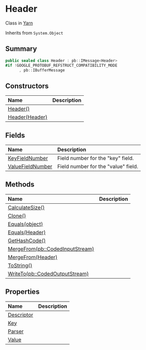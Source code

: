 # Header

Class in [Yarn](/api/csharp/yarn.md)

Inherits from `System.Object`

## Summary



```csharp
public sealed class Header : pb::IMessage<Header>
#if !GOOGLE_PROTOBUF_REFSTRUCT_COMPATIBILITY_MODE
      , pb::IBufferMessage
```

## Constructors

|Name|Description|
|:---|:---|
|[Header()](/api/csharp/yarn.header..ctor-1.md)||
|[Header(Header)](/api/csharp/yarn.header..ctor-2.md)||

## Fields

|Name|Description|
|:---|:---|
|[KeyFieldNumber](/api/csharp/yarn.header.keyfieldnumber.md)|Field number for the "key" field.|
|[ValueFieldNumber](/api/csharp/yarn.header.valuefieldnumber.md)|Field number for the "value" field.|

## Methods

|Name|Description|
|:---|:---|
|[CalculateSize()](/api/csharp/yarn.header.calculatesize.md)||
|[Clone()](/api/csharp/yarn.header.clone.md)||
|[Equals(object)](/api/csharp/yarn.header.equals-1.md)||
|[Equals(Header)](/api/csharp/yarn.header.equals-2.md)||
|[GetHashCode()](/api/csharp/yarn.header.gethashcode.md)||
|[MergeFrom(pb::CodedInputStream)](/api/csharp/yarn.header.mergefrom-2.md)||
|[MergeFrom(Header)](/api/csharp/yarn.header.mergefrom-1.md)||
|[ToString()](/api/csharp/yarn.header.tostring.md)||
|[WriteTo(pb::CodedOutputStream)](/api/csharp/yarn.header.writeto.md)||

## Properties

|Name|Description|
|:---|:---|
|[Descriptor](/api/csharp/yarn.header.descriptor.md)||
|[Key](/api/csharp/yarn.header.key.md)||
|[Parser](/api/csharp/yarn.header.parser.md)||
|[Value](/api/csharp/yarn.header.value.md)||


